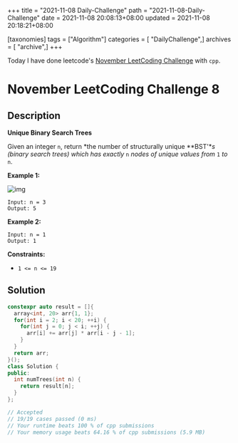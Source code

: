 +++
title = "2021-11-08 Daily-Challenge"
path = "2021-11-08-Daily-Challenge"
date = 2021-11-08 20:08:13+08:00
updated = 2021-11-08 20:18:21+08:00

[taxonomies]
tags = ["Algorithm"]
categories = [ "DailyChallenge",]
archives = [ "archive",]
+++

Today I have done leetcode's [November LeetCoding Challenge](https://leetcode.com/problems/unique-binary-search-trees) with `cpp`.

<!-- more -->

# November LeetCoding Challenge 8

## Description

**Unique Binary Search Trees**

Given an integer `n`, return *the number of structurally unique **BST'**s (binary search trees) which has exactly* `n` *nodes of unique values from* `1` *to* `n`.

 

**Example 1:**

![img](https://assets.leetcode.com/uploads/2021/01/18/uniquebstn3.jpg)

```
Input: n = 3
Output: 5
```

**Example 2:**

```
Input: n = 1
Output: 1
```

 

**Constraints:**

- `1 <= n <= 19`

## Solution

``` cpp
constexpr auto result = []{
  array<int, 20> arr{1, 1};
  for(int i = 2; i < 20; ++i) {
    for(int j = 0; j < i; ++j) {
      arr[i] += arr[j] * arr[i - j - 1];
    }
  }
  return arr;
}();
class Solution {
public:
  int numTrees(int n) {
    return result[n];
  }
};

// Accepted
// 19/19 cases passed (0 ms)
// Your runtime beats 100 % of cpp submissions
// Your memory usage beats 64.16 % of cpp submissions (5.9 MB)
```
